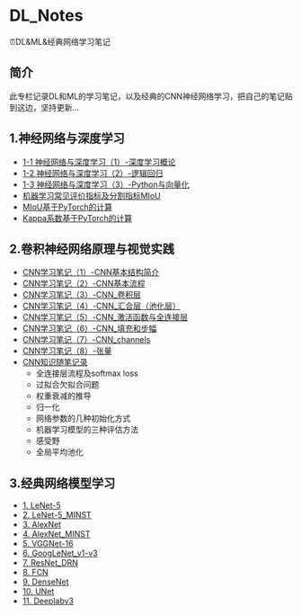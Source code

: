 # DL_Notes
⏰DL&ML&经典网络学习笔记

## 简介

此专栏记录DL和ML的学习笔记，以及经典的CNN神经网络学习，把自己的笔记贴到这边，坚持更新...

## 1.神经网络与深度学习

- [1-1 神经网络与深度学习（1）-深度学习概论](https://yearing1017.site/2019/04/12/%E7%A5%9E%E7%BB%8F%E7%BD%91%E7%BB%9C%E4%B8%8E%E6%B7%B1%E5%BA%A6%E5%AD%A6%E4%B9%A0-1-%E6%B7%B1%E5%BA%A6%E5%AD%A6%E4%B9%A0%E6%A6%82%E8%AE%BA/)
- [1-2 神经网络与深度学习（2）-逻辑回归](https://yearing1017.site/2019/04/27/%E7%A5%9E%E7%BB%8F%E7%BD%91%E7%BB%9C%E4%B8%8E%E6%B7%B1%E5%BA%A6%E5%AD%A6%E4%B9%A0-2-%E9%80%BB%E8%BE%91%E5%9B%9E%E5%BD%92/)
- [1-3 神经网络与深度学习（3）-Python与向量化](https://yearing1017.site/2019/05/02/%E7%A5%9E%E7%BB%8F%E7%BD%91%E7%BB%9C%E4%B8%8E%E6%B7%B1%E5%BA%A6%E5%AD%A6%E4%B9%A0-3-Python%E4%B8%8E%E5%90%91%E9%87%8F%E5%8C%96/)
- [机器学习常见评价指标及分割指标MIoU](https://yearing1017.site/2020/02/07/语义分割指标MIoU/)
- [MIoU基于PyTorch的计算](https://yearing1017.site/2020/02/17/MIoU-PyTorch/)
- [Kappa系数基于PyTorch的计算](https://yearing1017.site/2020/02/27/基于混淆矩阵的Kappa系数的计算/)

## 2.卷积神经网络原理与视觉实践

- [CNN学习笔记（1）-CNN基本结构简介](https://yearing1017.site/2019/07/28/CNN%E5%9F%BA%E7%A1%80%E7%9F%A5%E8%AF%86/)
- [CNN学习笔记（2）-CNN基本流程](https://yearing1017.site/2019/08/04/CNN%E5%9F%BA%E6%9C%AC%E6%B5%81%E7%A8%8B/)
- [CNN学习笔记（3）-CNN_卷积层](https://yearing1017.site/2019/08/11/CNN基本部件-卷积层/)
- [CNN学习笔记（4）-CNN_汇合层（池化层）](https://yearing1017.site/2019/08/13/CNN%E5%9F%BA%E6%9C%AC%E9%83%A8%E4%BB%B6-%E6%B1%87%E5%90%88%E5%B1%82/)
- [CNN学习笔记（5）-CNN_激活函数与全连接层](https://yearing1017.site/2019/08/14/CNN-%E6%BF%80%E6%B4%BB%E5%87%BD%E6%95%B0%E4%B8%8E%E5%85%A8%E8%BF%9E%E6%8E%A5%E5%B1%82/)
- [CNN学习笔记（6）-CNN_填充和步幅](https://yearing1017.site/2019/09/05/CNN-%E5%A1%AB%E5%85%85%E5%92%8C%E6%AD%A5%E5%B9%85/)
- [CNN学习笔记（7）-CNN_channels](https://yearing1017.site/2019/09/07/CNN-channels/)
- [CNN学习笔记（8）-张量](https://yearing1017.site/2019/11/12/%E7%A5%9E%E7%BB%8F%E7%BD%91%E7%BB%9C-%E5%BC%A0%E9%87%8F/)
- [CNN知识随笔记录](https://yearing1017.site/2019/11/14/CNN-%E7%9F%A5%E8%AF%86%E7%82%B9%E9%9A%8F%E7%AC%94%E7%A7%AF%E7%B4%AF/)
  - 全连接层流程及softmax loss
  - 过拟合欠拟合问题
  - 权重衰减的推导
  - 归一化
  - 网络参数的几种初始化方式
  - 机器学习模型的三种评估方法
  - 感受野
  - 全局平均池化
  
## 3.经典网络模型学习
- [1. LeNet-5](https://yearing1017.site/2019/09/09/CNN-LeNet-5/)
- [2. LeNet-5_MINST](https://yearing1017.site/2019/09/10/Tensorflow-LeNet-5-MNIST/)
- [3. AlexNet](https://yearing1017.site/2019/09/10/CNN-AlexNet/)
- [4. AlexNet_MINST](https://yearing1017.site/2019/09/10/Tensorflow-AlexNet-MNIST/)
- [5. VGGNet-16](https://yearing1017.site/2019/09/13/CNN-VGGNet16/)
- [6. GoogLeNet_v1-v3](https://yearing1017.site/2019/09/24/GoogLeNet-V1-V3/)
- [7. ResNet_DRN](https://yearing1017.site/2019/09/26/ResNet-DRN/)
- [8. FCN](https://yearing1017.site/2019/10/17/FCN-%E8%AF%AD%E4%B9%89%E5%88%86%E5%89%B2/)
- [9. DenseNet](https://yearing1017.site/2019/10/29/DenseNet-CVPR2017/)
- [10. UNet](https://yearing1017.site/2019/11/21/U-Net-paper/)
- [11. Deeplabv3](https://github.com/yearing1017/Deeplabv3_Pytorch/blob/master/Deeplab_v3.md)

